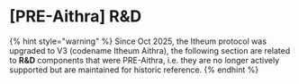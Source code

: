 # \[PRE-Aithra] R\&D

{% hint style="warning" %}
Since Oct 2025, the Itheum protocol was upgraded to V3 (codename Itheum Aithra), the following section are related to **R\&D** components that were PRE-Aithra, i.e. they are no longer actively supported but are maintained for historic reference.
{% endhint %}
